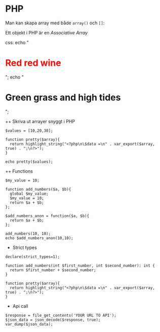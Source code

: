 # PHP

Man kan skapa array med både `array()` och `[]`:

Ett objekt i PHP är en _Associative Array_

css:
    echo "<h1 style='color:red'>Red red wine</h1>";
    echo "<h1 class='title'>Green grass and high tides </h1>";

++ Skriva ut arrayer snyggt i PHP 

```<?php
$values = [10,20,30];

function pretty($array){
  return highlight_string("<?php\n\$data =\n" . var_export($array, true) . ";\n?>");
}

echo pretty($values);
```


++ Functions

```<?php
$my_value = 10;

function add_numbers($a, $b){
  global $my_value;
  $my_value = 10;
  return $a + $b;
};

$add_numbers_anon = function($a, $b){
  return $a + $b;
};

add_numbers(10, 10);
echo $add_numbers_anon(10,10);
```


+ Strict types

```<?php
declare(strict_types=1);

function add_numbers(int $first_number, int $second_number): int {
  return $first_number + $second_number;
}

function pretty($array){
  return highlight_string("<?php\n\$data =\n" . var_export($array, true) . ";\n?>");
}
```


+ Api call

```<?php
$response = file_get_contents('YOUR URL TO API');
$json_data = json_decode($response, true);
var_dump($json_data);
```
